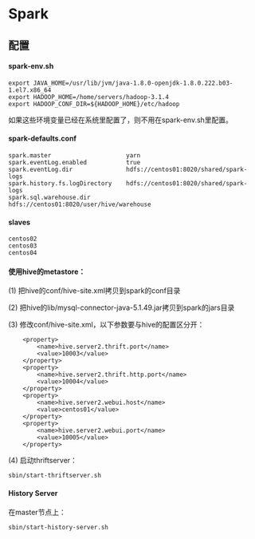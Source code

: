 # Spark

## 配置

#### spark-env.sh

```
export JAVA_HOME=/usr/lib/jvm/java-1.8.0-openjdk-1.8.0.222.b03-1.el7.x86_64
export HADOOP_HOME=/home/servers/hadoop-3.1.4
export HADOOP_CONF_DIR=${HADOOP_HOME}/etc/hadoop
```

如果这些环境变量已经在系统里配置了，则不用在spark-env.sh里配置。

#### spark-defaults.conf

```
spark.master                     yarn
spark.eventLog.enabled           true
spark.eventLog.dir               hdfs://centos01:8020/shared/spark-logs
spark.history.fs.logDirectory    hdfs://centos01:8020/shared/spark-logs
spark.sql.warehouse.dir          hdfs://centos01:8020/user/hive/warehouse
```

#### slaves

```
centos02
centos03
centos04
```

#### 使用hive的metastore：

(1) 把hive的conf/hive-site.xml拷贝到spark的conf目录

(2) 把hive的lib/mysql-connector-java-5.1.49.jar拷贝到spark的jars目录

(3) 修改conf/hive-site.xml，以下参数要与hive的配置区分开：

```
    <property>
        <name>hive.server2.thrift.port</name>
        <value>10003</value>
    </property>
    <property>
        <name>hive.server2.thrift.http.port</name>
        <value>10004</value>
    </property>
    <property>
        <name>hive.server2.webui.host</name>
        <value>centos01</value>
    </property>
    <property>
        <name>hive.server2.webui.port</name>
        <value>10005</value>
    </property>
```

(4) 启动thriftserver：

```
sbin/start-thriftserver.sh
```

#### History Server

在master节点上：

```
sbin/start-history-server.sh
```

